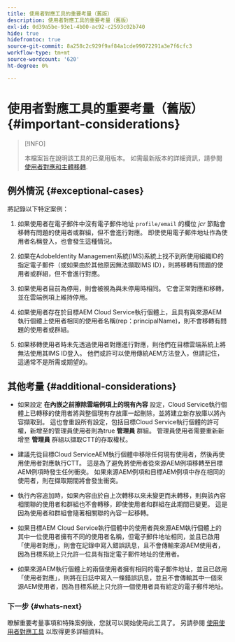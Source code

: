 ```yaml
---
title: 使用者對應工具的重要考量（舊版）
description: 使用者對應工具的重要考量（舊版）
exl-id: 0d39a5be-93e1-4b00-ac92-c2593c02b740
hide: true
hidefromtoc: true
source-git-commit: 8a258c2c929f9af84a1cde99072291a3e7f6cfc3
workflow-type: tm+mt
source-wordcount: '620'
ht-degree: 0%

---
```


# 使用者對應工具的重要考量（舊版） {#important-considerations}

>[!INFO]
>
>本檔案旨在說明該工具的已棄用版本。 如需最新版本的詳細資訊，請參閱 [使用者對應和主體移轉](/help/journey-migration/content-transfer-tool/using-content-transfer-tool/user-mapping-and-migration.md).

## 例外情況 {#exceptional-cases}

將記錄以下特定案例：

1. 如果使用者在電子郵件中沒有電子郵件地址 `profile/email` 的欄位 *jcr* 節點會移轉有問題的使用者或群組，但不會進行對應。  即使使用電子郵件地址作為使用者名稱登入，也會發生這種情況。

1. 如果在AdobeIdentity Management系統(IMS)系統上找不到所使用組織ID的指定電子郵件（或如果由於其他原因無法擷取IMS ID），則將移轉有問題的使用者或群組，但不會進行對應。

1. 如果使用者目前為停用，則會被視為與未停用時相同。 它會正常對應和移轉，並在雲端例項上維持停用。

1. 如果使用者存在於目標AEM Cloud Service執行個體上，且具有與來源AEM執行個體上使用者相同的使用者名稱(rep：principalName)，則不會移轉有問題的使用者或群組。

1. 如果移轉使用者時未先透過使用者對應進行對應，則他們在目標雲端系統上將無法使用其IMS ID登入。  他們或許可以使用傳統AEM方法登入，但請記住，這通常不是所需或期望的。

## 其他考量 {#additional-considerations}

* 如果設定 **在內嵌之前擦除雲端例項上的現有內容** 設定，Cloud Service執行個體上已轉移的使用者將與整個現有存放庫一起刪除，並將建立新存放庫以將內容擷取到。 這也會重設所有設定，包括目標Cloud Service執行個體的許可權，新增至的管理員使用者則為true **管理員** 群組。 管理員使用者需要重新新增至 **管理員** 群組以擷取CTT的存取權杖。

* 建議先從目標Cloud ServiceAEM執行個體中移除任何現有使用者，然後再使用使用者對應執行CTT。 這是為了避免將使用者從來源AEM例項移轉至目標AEM例項時發生任何衝突。 如果來源AEM例項和目標AEM例項中存在相同的使用者，則在擷取期間將會發生衝突。

* 執行內容追加時，如果內容由於自上次轉移以來未變更而未轉移，則與該內容相關聯的使用者和群組也不會轉移，即使使用者和群組在此期間已變更。 這是因為使用者和群組會隨著相關聯的內容一起移轉。

* 如果目標AEM Cloud Service執行個體中的使用者與來源AEM執行個體上的其中一位使用者擁有不同的使用者名稱，但電子郵件地址相同，並且已啟用「使用者對應」，則會在記錄中寫入錯誤訊息，且不會傳輸來源AEM使用者，因為目標系統上只允許一位具有指定電子郵件地址的使用者。

* 如果來源AEM執行個體上的兩個使用者擁有相同的電子郵件地址，並且已啟用「使用者對應」，則將在日誌中寫入一條錯誤訊息，並且不會傳輸其中一個來源AEM使用者，因為目標系統上只允許一個使用者具有給定的電子郵件地址。

### 下一步 {#whats-next}

瞭解重要考量事項和特殊案例後，您就可以開始使用此工具了。 另請參閱 [使用使用者對應工具](/help/journey-migration/content-transfer-tool/user-mapping-tool-legacy/using-user-mapping-tool-legacy.md) 以取得更多詳細資料。
